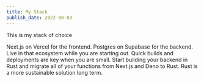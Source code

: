 ```yaml
---
title: My Stack
publish_date: 2022-08-03
---
```


This is my stack of choice

Next.js on Vercel for the frontend. Postgres on Supabase for the backend. Live in that ecosystem while you are starting out. Quick builds and deployments are key when you are small. Start building your backend in Rust and migrate all of your functions from Next.js and Deno to Rust. Rust is a more sustainable solution long term.
